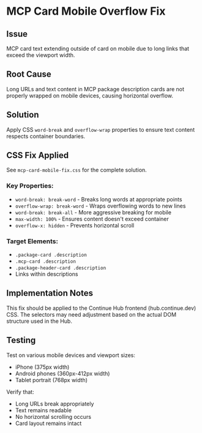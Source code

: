 # MCP Card Mobile Overflow Fix

## Issue

MCP card text extending outside of card on mobile due to long links that exceed the viewport width.

## Root Cause

Long URLs and text content in MCP package description cards are not properly wrapped on mobile devices, causing horizontal overflow.

## Solution

Apply CSS `word-break` and `overflow-wrap` properties to ensure text content respects container boundaries.

## CSS Fix Applied

See `mcp-card-mobile-fix.css` for the complete solution.

### Key Properties:

- `word-break: break-word` - Breaks long words at appropriate points
- `overflow-wrap: break-word` - Wraps overflowing words to new lines
- `word-break: break-all` - More aggressive breaking for mobile
- `max-width: 100%` - Ensures content doesn't exceed container
- `overflow-x: hidden` - Prevents horizontal scroll

### Target Elements:

- `.package-card .description`
- `.mcp-card .description`
- `.package-header-card .description`
- Links within descriptions

## Implementation Notes

This fix should be applied to the Continue Hub frontend (hub.continue.dev) CSS.
The selectors may need adjustment based on the actual DOM structure used in the Hub.

## Testing

Test on various mobile devices and viewport sizes:

- iPhone (375px width)
- Android phones (360px-412px width)
- Tablet portrait (768px width)

Verify that:

- Long URLs break appropriately
- Text remains readable
- No horizontal scrolling occurs
- Card layout remains intact
